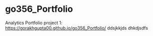 # go356_Portfolio
Analytics Portfolio
project 1: https://gorakhgupta00.github.io/go356_Portfolio/
ddsjkkjds
dhkdjsdfs
